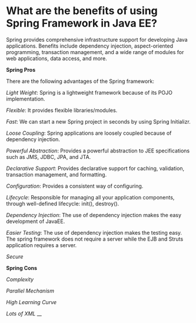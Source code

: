 # What are the benefits of using Spring Framework in Java EE?

Spring provides comprehensive infrastructure support for developing Java applications. Benefits include dependency injection, aspect-oriented programming, transaction management, and a wide range of modules for web applications, data access, and more.

**Spring Pros**

There are the following advantages of the Spring framework:

_Light Weight_: Spring is a lightweight framework because of its POJO implementation. 

_Flexible_: It provides flexible libraries/modules.

_Fast_: We can start a new Spring project in seconds by using Spring Initializr.

_Loose Coupling_: Spring applications are loosely coupled because of dependency injection.

_Powerful Abstraction_: Provides a powerful abstraction to JEE specifications such as JMS, JDBC, JPA, and JTA.

_Declarative Support_: Provides declarative support for caching, validation, transaction management, and formatting.

_Configuration_: Provides a consistent way of configuring.

_Lifecycle_: Responsible for managing all your application components, through well-defined lifecycle: init(), destroy().

_Dependency Injection_: The use of dependency injection makes the easy development of JavaEE.

_Easier Testing_: The use of dependency injection makes the testing easy. The spring framework does not require a server while the EJB and Struts application requires a server.

_Secure_

**Spring Cons**

_Complexity_

_Parallel Mechanism_

_High Learning Curve_

_Lots of XML_
__

